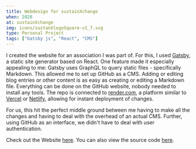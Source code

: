 ```yaml
---
title: Webdesign for sustainXchange
when: 2020
at: sustainXchange
img: icons/sustanXlogoSquare-v1_7.svg
type: Personal Project
tags: ["Gatsby js", "React", "CMS"]
---
```


I created the website for an association I was part of. For this, I used [Gatsby](https://gatsbyjs.com), a static site generator based on React. One feature made it especially appealing to me: Gatsby uses GraphQL to query static files - specifically Markdown. This allowed me to set up GitHub as a CMS. Adding or editing blog entries or other content is as easy as creating or editing a Markdown file. Everything can be done on the GitHub website, nobody needed to install any tools. The repo is connected to [render.com](https://render.com), a platform similar to [Vercel](https://vercel.com) or [Netlify](https://netlify.com), allowing for instant deployment of changes.

For us, this hit the perfect middle ground between me having to make all the changes and having to deal with the overhead of an actual CMS. Further, using GitHub as an interface, we didn't have to deal with user authentication.

Check out the Website [here](https://sustainxchange.org/en/). You can also view the source code [here](https://github.com/jasperanders/sustainxchange-web).
